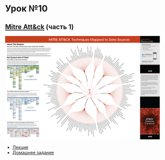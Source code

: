 # Урок №10
## [Mitre Att&ck](https://attack.mitre.org/matrices/enterprise/) (часть 1)

![](pics/mitre_matrix.png)

* [Лекция](10-Mittre.pdf)
* [Домашнее задание](HW10-11.md)
